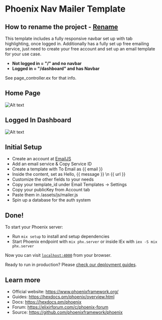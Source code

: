 # Phoenix Nav Mailer Template

## How to rename the project - [Rename](https://github.com/MainShayne233/rename)

This template includes a fully responsive navbar set up with tab highlighting, once logged in. Additionally has a fully set up free emailing service, just need to create your free account and set up an email template for your use case.

- **Not logged in = "/" and no navbar**
- **Logged in = "/dashboard" and has Navbar**

See page_controller.ex for that info.
## Home Page

![Alt text](https://i.imgur.com/PGZEyUw.png)

## Logged In Dashboard

![Alt text](https://i.imgur.com/XxDF0en.png)

## Initial Setup

- Create an account at [EmailJS](https://www.emailjs.com/)
- Add an email service & Copy Service ID
- Create a template with To Email as {{ email }}
- Inside the content, set as Hello, {{ message }} \n {{ url }}
- Customize the other fields to your needs
- Copy your template_id under Email Templates -> Settings
- Copy your publicKey from Account tab
- Paste them in /assets/js/mailer.js
- Spin up a database for the auth system

## Done!

To start your Phoenix server:

- Run `mix setup` to install and setup dependencies
- Start Phoenix endpoint with `mix phx.server` or inside IEx with `iex -S mix phx.server`

Now you can visit [`localhost:4000`](http://localhost:4000) from your browser.

Ready to run in production? Please [check our deployment guides](https://hexdocs.pm/phoenix/deployment.html).

## Learn more

- Official website: https://www.phoenixframework.org/
- Guides: https://hexdocs.pm/phoenix/overview.html
- Docs: https://hexdocs.pm/phoenix
- Forum: https://elixirforum.com/c/phoenix-forum
- Source: https://github.com/phoenixframework/phoenix
